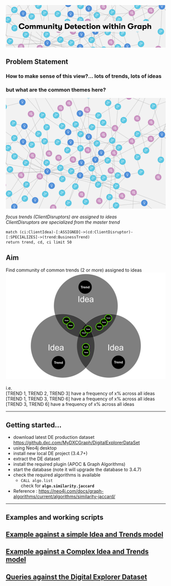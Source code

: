 ![](images/header.png)

## Problem Statement

### **How to make sense of this view?...  lots of trends, lots of ideas**
### **but what are the common themes here?**
![](images/baseModel.png)



_focus trends (ClientDisruptors) are assigned to ideas_<br>
_ClientDisruptors are specialized from the master trend_

~~~
match (ci:ClientIdea)-[:ASSIGNED]->(cd:ClientDisruptor)-[:SPECIALIZES]->(trend:BusinessTrend)
return trend, cd, ci limit 50
~~~
## Aim
Find community of common trends (2 or more) assigned to ideas
![](images/Venn.png)<br>
<br>
i.e. <br>
[TREND 1, TREND 2, TREND 3] have a frequency of x% across all ideas<br>
[TREND 1, TREND 3, TREND 6] have a frequency of x% across all ideas<br>
[TREND 3, TREND 6] have a frequency of x% across all ideas<br>

---

## Getting started...
- download latest DE production dataset https://github.dxc.com/MyDXCGraph/DigitalExplorerDataSet 
- using Neo4j desktop
- install new local DE project (3.4.7+)
- extract the DE dataset
- install the required plugin (APOC & Graph Algorithms)
- start the database (note it will upgrade the database to 3.4.7)
- check the required algorithms is available
    - `CALL algo.list`<br>
     check for **`algo.similarity.jaccard`**
- Reference : https://neo4j.com/docs/graph-algorithms/current/algorithms/similarity-jaccard/ 
---

## Examples and working scripts

## [Example against a simple Idea and Trends model](testScriptsSimpleModel.md)
## [Example against a Complex Idea and Trends model](testScriptsComplexModel.md)
## [Queries against the Digital Explorer Dataset](DEDataSet.md)
